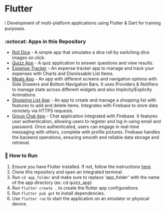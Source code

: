 # Flutter
:information_source: Development of multi-platform applications using Flutter & Dart for training purposes. 

### :octocat: Apps in this Repository

- [Roll Dice](./first_app) - A simple app that simulates a dice roll by switching dice images on click.
- [Quizz App](./quizz_app) - A quiz application to answer questions and view results.
- [Expense Tracker](./expense_tracker_app) - An expense tracker app to manage and track your expenses with Charts and Dismissable List Items.
- [Meals App](./meals_app) - An app with different screens and navigation options with Side Drawers and Bottom Navigation Bars. It uses Providers & Notifiers to manage state across different widgets  and also Implicity/Explicity Animations.
- [Shopping List App](./shopping_list_app) - An app to create and manage a shopping list with features to add and delete items. Integrates with Firebase to store data remotely via HTTPS requests.
- [Group Chat App](./chat_app) - Chat application integrated with Firebase. It features user authentication, allowing users to register and log in using email and password. Once authenticated, users can engage in real-time messaging with others, complete with profile pictures. Firebase handles the backend operations, ensuring smooth and reliable data storage and retrieval.

### :runner: How to Run

1. Ensure you have Flutter installed. If not, follow the instructions [here](https://flutter.dev/docs/get-started/install).
2. Clone this repository and open an integrated terminal.
3. Run `cd app_folder` and make sure to replace 'app_folder' with the name of the app directory (ex: cd quizz_app)
4. Run `flutter create .` to create the flutter app configurations.
5. Run `flutter pub get` to install dependencies.
6. Use `flutter run` to start the application on an emulator or physical device.
